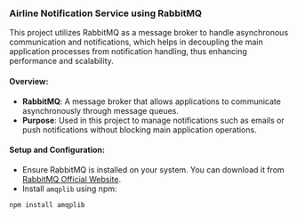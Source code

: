 ### Airline Notification Service using RabbitMQ

This project utilizes RabbitMQ as a message broker to handle asynchronous communication and notifications, which helps in decoupling the main application processes from notification handling, thus enhancing performance and scalability.

#### Overview:
- **RabbitMQ**: A message broker that allows applications to communicate asynchronously through message queues.
- **Purpose**: Used in this project to manage notifications such as emails or push notifications without blocking main application operations.

#### Setup and Configuration:
- Ensure RabbitMQ is installed on your system. You can download it from [RabbitMQ Official Website](https://www.rabbitmq.com/download.html). 
- Install `amqplib` using npm:
```
npm install amqplib

```